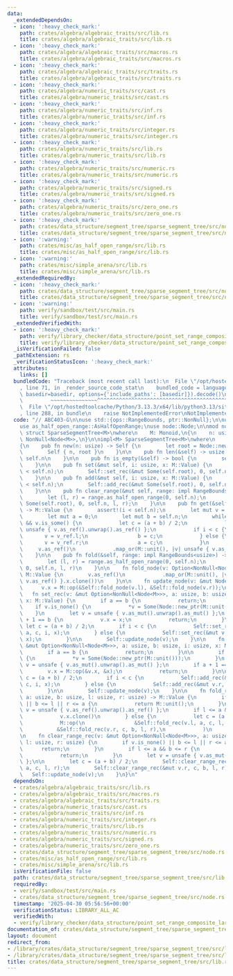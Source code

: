 ```yaml
---
data:
  _extendedDependsOn:
  - icon: ':heavy_check_mark:'
    path: crates/algebra/algebraic_traits/src/lib.rs
    title: crates/algebra/algebraic_traits/src/lib.rs
  - icon: ':heavy_check_mark:'
    path: crates/algebra/algebraic_traits/src/macros.rs
    title: crates/algebra/algebraic_traits/src/macros.rs
  - icon: ':heavy_check_mark:'
    path: crates/algebra/algebraic_traits/src/traits.rs
    title: crates/algebra/algebraic_traits/src/traits.rs
  - icon: ':heavy_check_mark:'
    path: crates/algebra/numeric_traits/src/cast.rs
    title: crates/algebra/numeric_traits/src/cast.rs
  - icon: ':heavy_check_mark:'
    path: crates/algebra/numeric_traits/src/inf.rs
    title: crates/algebra/numeric_traits/src/inf.rs
  - icon: ':heavy_check_mark:'
    path: crates/algebra/numeric_traits/src/integer.rs
    title: crates/algebra/numeric_traits/src/integer.rs
  - icon: ':heavy_check_mark:'
    path: crates/algebra/numeric_traits/src/lib.rs
    title: crates/algebra/numeric_traits/src/lib.rs
  - icon: ':heavy_check_mark:'
    path: crates/algebra/numeric_traits/src/numeric.rs
    title: crates/algebra/numeric_traits/src/numeric.rs
  - icon: ':heavy_check_mark:'
    path: crates/algebra/numeric_traits/src/signed.rs
    title: crates/algebra/numeric_traits/src/signed.rs
  - icon: ':heavy_check_mark:'
    path: crates/algebra/numeric_traits/src/zero_one.rs
    title: crates/algebra/numeric_traits/src/zero_one.rs
  - icon: ':heavy_check_mark:'
    path: crates/data_structure/segment_tree/sparse_segment_tree/src/node.rs
    title: crates/data_structure/segment_tree/sparse_segment_tree/src/node.rs
  - icon: ':warning:'
    path: crates/misc/as_half_open_range/src/lib.rs
    title: crates/misc/as_half_open_range/src/lib.rs
  - icon: ':warning:'
    path: crates/misc/simple_arena/src/lib.rs
    title: crates/misc/simple_arena/src/lib.rs
  _extendedRequiredBy:
  - icon: ':heavy_check_mark:'
    path: crates/data_structure/segment_tree/sparse_segment_tree/src/node.rs
    title: crates/data_structure/segment_tree/sparse_segment_tree/src/node.rs
  - icon: ':warning:'
    path: verify/sandbox/test/src/main.rs
    title: verify/sandbox/test/src/main.rs
  _extendedVerifiedWith:
  - icon: ':heavy_check_mark:'
    path: verify/library_checker/data_structure/point_set_range_composite_large_array/src/main.rs
    title: verify/library_checker/data_structure/point_set_range_composite_large_array/src/main.rs
  _isVerificationFailed: false
  _pathExtension: rs
  _verificationStatusIcon: ':heavy_check_mark:'
  attributes:
    links: []
  bundledCode: "Traceback (most recent call last):\n  File \"/opt/hostedtoolcache/Python/3.13.3/x64/lib/python3.13/site-packages/onlinejudge_verify/documentation/build.py\"\
    , line 71, in _render_source_code_stat\n    bundled_code = language.bundle(stat.path,\
    \ basedir=basedir, options={'include_paths': [basedir]}).decode()\n          \
    \         ~~~~~~~~~~~~~~~^^^^^^^^^^^^^^^^^^^^^^^^^^^^^^^^^^^^^^^^^^^^^^^^^^^^^^^^^^^^^^^^^^\n\
    \  File \"/opt/hostedtoolcache/Python/3.13.3/x64/lib/python3.13/site-packages/onlinejudge_verify/languages/rust.py\"\
    , line 288, in bundle\n    raise NotImplementedError\nNotImplementedError\n"
  code: "// ABC403-G\n\nuse std::{ops::RangeBounds, ptr::NonNull};\n\nuse algebraic_traits::Monoid;\n\
    use as_half_open_range::AsHalfOpenRange;\nuse node::Node;\n\nmod node;\n\npub\
    \ struct SparseSegmentTree<M>\nwhere\n    M: Monoid,\n{\n    n: usize,\n    root:\
    \ NonNull<Node<M>>,\n}\n\nimpl<M> SparseSegmentTree<M>\nwhere\n    M: Monoid,\n\
    {\n    pub fn new(n: usize) -> Self {\n        let root = Node::new_ptr(M::unit());\n\
    \        Self { n, root }\n    }\n\n    pub fn len(&self) -> usize {\n       \
    \ self.n\n    }\n\n    pub fn is_empty(&self) -> bool {\n        self.n == 0\n\
    \    }\n\n    pub fn set(&mut self, i: usize, x: M::Value) {\n        assert!(i\
    \ < self.n);\n        Self::set_rec(&mut Some(self.root), 0, self.n, i, x);\n\
    \    }\n\n    pub fn add(&mut self, i: usize, x: M::Value) {\n        assert!(i\
    \ < self.n);\n        Self::add_rec(&mut Some(self.root), 0, self.n, i, x);\n\
    \    }\n\n    pub fn clear_range(&mut self, range: impl RangeBounds<usize>) {\n\
    \        let (l, r) = range.as_half_open_range(0, self.n);\n        Self::clear_range_rec(&mut\
    \ Some(self.root), 0, self.n, l, r);\n    }\n\n    pub fn get(&self, i: usize)\
    \ -> M::Value {\n        assert!(i < self.n);\n        let mut v = Some(self.root);\n\
    \        let mut a = 0;\n        let mut b = self.n;\n        while a + 1 < b\
    \ && v.is_some() {\n            let c = (a + b) / 2;\n            let v_ref =\
    \ unsafe { v.as_ref().unwrap().as_ref() };\n            if i < c {\n         \
    \       v = v_ref.l;\n                b = c;\n            } else {\n         \
    \       v = v_ref.r;\n                a = c;\n            }\n        }\n\n   \
    \     v.as_ref()\n            .map_or(M::unit(), |v| unsafe { v.as_ref() }.x.clone())\n\
    \    }\n\n    pub fn fold(&self, range: impl RangeBounds<usize>) -> M::Value {\n\
    \        let (l, r) = range.as_half_open_range(0, self.n);\n        Self::fold_rec(Some(self.root),\
    \ 0, self.n, l, r)\n    }\n\n    fn fold_node(v: Option<NonNull<Node<M>>>) ->\
    \ M::Value {\n        v.as_ref()\n            .map_or(M::unit(), |v| unsafe {\
    \ v.as_ref() }.x.clone())\n    }\n\n    fn update_node(v: &mut Node<M>) {\n  \
    \      v.x = M::op(&Self::fold_node(v.l), &Self::fold_node(v.r));\n    }\n\n \
    \   fn set_rec(v: &mut Option<NonNull<Node<M>>>, a: usize, b: usize, i: usize,\
    \ x: M::Value) {\n        if a == b {\n            return;\n        }\n\n    \
    \    if v.is_none() {\n            *v = Some(Node::new_ptr(M::unit()));\n    \
    \    }\n        let v = unsafe { v.as_mut().unwrap().as_mut() };\n        if a\
    \ + 1 == b {\n            v.x = x;\n            return;\n        }\n\n       \
    \ let c = (a + b) / 2;\n        if i < c {\n            Self::set_rec(&mut v.l,\
    \ a, c, i, x);\n        } else {\n            Self::set_rec(&mut v.r, c, b, i,\
    \ x);\n        }\n\n        Self::update_node(v);\n    }\n\n    fn add_rec(v:\
    \ &mut Option<NonNull<Node<M>>>, a: usize, b: usize, i: usize, x: M::Value) {\n\
    \        if a == b {\n            return;\n        }\n\n        if v.is_none()\
    \ {\n            *v = Some(Node::new_ptr(M::unit()));\n        }\n        let\
    \ v = unsafe { v.as_mut().unwrap().as_mut() };\n        if a + 1 == b {\n    \
    \        v.x = M::op(&v.x, &x);\n            return;\n        }\n\n        let\
    \ c = (a + b) / 2;\n        if i < c {\n            Self::add_rec(&mut v.l, a,\
    \ c, i, x);\n        } else {\n            Self::add_rec(&mut v.r, c, b, i, x);\n\
    \        }\n\n        Self::update_node(v);\n    }\n\n    fn fold_rec(v: Option<NonNull<Node<M>>>,\
    \ a: usize, b: usize, l: usize, r: usize) -> M::Value {\n        if v.is_none()\
    \ || b <= l || r <= a {\n            return M::unit();\n        }\n\n        let\
    \ v = unsafe { v.as_ref().unwrap().as_ref() };\n        if l <= a && b <= r {\n\
    \            v.x.clone()\n        } else {\n            let c = (a + b) / 2;\n\
    \            M::op(\n                &Self::fold_rec(v.l, a, c, l, r),\n     \
    \           &Self::fold_rec(v.r, c, b, l, r),\n            )\n        }\n    }\n\
    \n    fn clear_range_rec(v: &mut Option<NonNull<Node<M>>>, a: usize, b: usize,\
    \ l: usize, r: usize) {\n        if v.is_none() || b <= l || r <= a {\n      \
    \      return;\n        }\n        if l <= a && b <= r {\n            *v = None;\n\
    \            return;\n        }\n        let v = unsafe { v.as_mut().unwrap().as_mut()\
    \ };\n\n        let c = (a + b) / 2;\n        Self::clear_range_rec(&mut v.l,\
    \ a, c, l, r);\n        Self::clear_range_rec(&mut v.r, c, b, l, r);\n\n     \
    \   Self::update_node(v);\n    }\n}\n"
  dependsOn:
  - crates/algebra/algebraic_traits/src/lib.rs
  - crates/algebra/algebraic_traits/src/macros.rs
  - crates/algebra/algebraic_traits/src/traits.rs
  - crates/algebra/numeric_traits/src/cast.rs
  - crates/algebra/numeric_traits/src/inf.rs
  - crates/algebra/numeric_traits/src/integer.rs
  - crates/algebra/numeric_traits/src/lib.rs
  - crates/algebra/numeric_traits/src/numeric.rs
  - crates/algebra/numeric_traits/src/signed.rs
  - crates/algebra/numeric_traits/src/zero_one.rs
  - crates/data_structure/segment_tree/sparse_segment_tree/src/node.rs
  - crates/misc/as_half_open_range/src/lib.rs
  - crates/misc/simple_arena/src/lib.rs
  isVerificationFile: false
  path: crates/data_structure/segment_tree/sparse_segment_tree/src/lib.rs
  requiredBy:
  - verify/sandbox/test/src/main.rs
  - crates/data_structure/segment_tree/sparse_segment_tree/src/node.rs
  timestamp: '2025-04-30 05:56:56+00:00'
  verificationStatus: LIBRARY_ALL_AC
  verifiedWith:
  - verify/library_checker/data_structure/point_set_range_composite_large_array/src/main.rs
documentation_of: crates/data_structure/segment_tree/sparse_segment_tree/src/lib.rs
layout: document
redirect_from:
- /library/crates/data_structure/segment_tree/sparse_segment_tree/src/lib.rs
- /library/crates/data_structure/segment_tree/sparse_segment_tree/src/lib.rs.html
title: crates/data_structure/segment_tree/sparse_segment_tree/src/lib.rs
---
```

